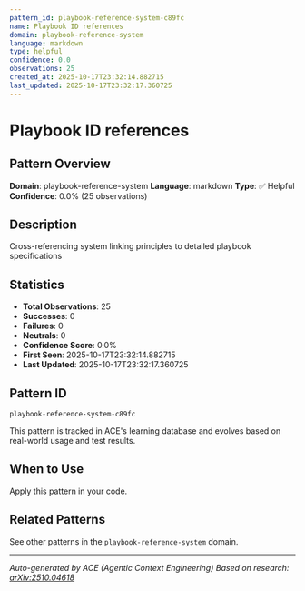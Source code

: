 ```yaml
---
pattern_id: playbook-reference-system-c89fc
name: Playbook ID references
domain: playbook-reference-system
language: markdown
type: helpful
confidence: 0.0
observations: 25
created_at: 2025-10-17T23:32:14.882715
last_updated: 2025-10-17T23:32:17.360725
---
```

# Playbook ID references

## Pattern Overview

**Domain**: playbook-reference-system
**Language**: markdown
**Type**: ✅ Helpful
**Confidence**: 0.0% (25 observations)

## Description

Cross-referencing system linking principles to detailed playbook specifications

## Statistics

- **Total Observations**: 25
- **Successes**: 0
- **Failures**: 0
- **Neutrals**: 0
- **Confidence Score**: 0.0%
- **First Seen**: 2025-10-17T23:32:14.882715
- **Last Updated**: 2025-10-17T23:32:17.360725

## Pattern ID

```
playbook-reference-system-c89fc
```

This pattern is tracked in ACE's learning database and evolves based on real-world usage and test results.

## When to Use

Apply this pattern in your code.

## Related Patterns

See other patterns in the `playbook-reference-system` domain.

---

*Auto-generated by ACE (Agentic Context Engineering)*
*Based on research: [arXiv:2510.04618](https://arxiv.org/abs/2510.04618)*
